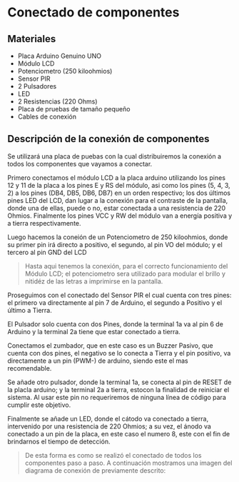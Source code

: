 # Conectado de componentes

## Materiales
- Placa Arduino Genuino UNO
- Módulo LCD
- Potenciometro (250 kiloohmios)
- Sensor PIR
- 2 Pulsadores
- LED
- 2 Resistencias (220 Ohms)
- Placa de pruebas de tamaño pequeño
- Cables de conexión

## Descripción de la conexión de componentes
Se utilizará una placa de puebas con la cual distribuiremos la conexión a todos los componentes que vayamos a conectar.

Primero conectamos el módulo LCD a la placa arduino
utilizando los pines 12 y 11 de la placa a los pines E y RS del módulo, asi como los pines (5, 4, 3, 2) a los pines (DB4, DB5, DB6, DB7) en un orden respectivo; los dos últimos pines LED del LCD, dan lugar a la conexión para el contraste de la pantalla, donde una de ellas,  puede o no, estar conectada a una resistencia de 220 Ohmios. Finalmente los pines VCC y RW del módulo van a energía positiva y a tierra respectivamente.

Luego hacemos la coneión de un Potenciometro de 250 kiloohmios, donde su primer pin irá directo a positivo, el segundo, al pin VO del módulo; y el tercero al pin GND del LCD

> Hasta aqui tenemos la conexión, para el correcto funcionamiento del Módulo LCD; el potenciometro sera utilizado para modular el brillo y nitidéz de las letras a imprimirse en la pantalla.

Proseguimos con el conectado del Sensor PIR el cual cuenta con tres pines: el primero va directamente al pin 7 de Arduino, el segundo a Positivo y el último a Tierra.

El Pulsador solo cuenta con dos Pines, donde la terminal 1a va al pin 6 de Arduino y la terminal 2a tiene que estar conectado a tierra.

Conectamos el zumbador, que en este caso es un Buzzer Pasivo, que cuenta con dos pines, el negativo se lo conecta a Tierra y el pin positivo, va directamente a un pin (PWM-) de arduino, siendo este el mas recomendable.

Se añade otro pulsador, donde la terminal 1a, se conecta al pin de RESET de la placla arduino; y la terminal 2a a tierra, estocon la finalidad de reiniciar el sistema. Al usar este pin no requeriremos de ninguna línea de código para cumplir este objetivo.

 Finalmente se añade un LED, donde el cátodo va conectado a tierra, intervenido por una resistencia de 220 Ohmios; a su vez, el ánodo va conectado a un pin de la placa, en este caso el numero 8, este con el fin de brindarnos el tiempo de detección.

> De esta forma es como se realizó el conectado de todos los componentes paso a paso. A continuación mostramos una imagen del diagrama de conexión de previamente descrito:


